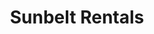 ---
title: "Sunbelt Rentals"
url: /el-cajon/sunbelt-rentals-north-magnolia-avenue/
shop: storage rental
---